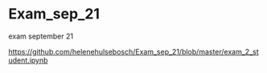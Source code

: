 
# Exam_sep_21
exam september 21

https://github.com/helenehulsebosch/Exam_sep_21/blob/master/exam_2_student.ipynb
